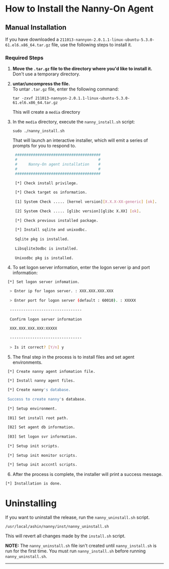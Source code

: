 # How to Install the Nanny-On Agent


## Manual Installation

If you have downloaded a `211013-nannyon-2.0.1.1-linux-ubuntu-5.3.0-61.el6.x86_64.tar.gz`
file, use the following steps to install it.


### Required Steps

1. **Move the `.tar.gz` file to the directory where you'd like to install it.** <br>
   Don't use a temporary directory.

2. **untar/uncompress the file.** <br>
   To untar `.tar.gz` file, enter the following command:
   
   ```tar -zxvf 211013-nannyon-2.0.1.1-linux-ubuntu-5.3.0-61.el6.x86_64.tar.gz```
   
   This will create a `media` directory

3. In the `media` directory, execute the `nanny_install.sh` script:

   ```sudo ./nanny_install.sh```

   That will launch an interactive installer, which will emit a series of prompts 
   for you to respond to. 
   
   ```bash
    ######################################
    #                                    #
    #     Nanny-On agent installation    #
    #                                    #
    ######################################
    
    [*] Check install privilege.
    
    [*] Check target os information.
    
    [1] System Check ..... [kernel version][X.X.X-XX-generic] [ok].
    
    [2] System Check ..... [glibc version][glibc X.XX] [ok].
    
    [*] Check previous installed package.
    
    [*] Install sqlite and unixodbc.
    
    Sqlite pkg is installed.
    
    Libsqlite3odbc is installed.
    
    Unixodbc pkg is installed.
   ```
  
  4. To set logon server information, enter the logon server ip and port information:

   ```bash
    [*] Set logon server infomation.

     > Enter ip for logon server. : XXX.XXX.XXX.XXX
     
     > Enter port for logon server (default : 60010). : XXXXX
     
     --------------------------------
     
     Confirm logon server information
     
     XXX.XXX.XXX.XXX:XXXXX
     
     --------------------------------
     
     > Is it correct? [Y/n] y
   ```
  
 5. The final step in the process is to install files and set agent environments.

   ```bash
    [*] Create nanny agent infomation file.

    [*] Install nanny agent files.
     
    [*] Create nanny's database.
     
    Success to create nanny's database.
     
    [*] Setup environment.
     
    [01] Set install root path.
    
    [02] Set agent db information.
    
    [03] Set logon svr information.
     
    [*] Setup init scripts.
    
    [*] Setup init monitor scripts.
    
    [*] Setup init acccntl scripts.
   ```
  
 6. After the process is complete, the installer will print a success message.
  
 
   ```[*] Installation is done.```
    

# Uninstalling 

If you want to uninstall the release, run the `nanny_uninstall.sh` script.

    /usr/local/ashin/nanny/inst/nanny_uninstall.sh

This will revert all changes made by the `install.sh` script.

**NOTE:** The `nanny_uninstall.sh` file isn't created until `nanny_install.sh` is run for the first time. 
You must run `nanny_install.sh` before running `nanny_uninstall.sh`.

----


